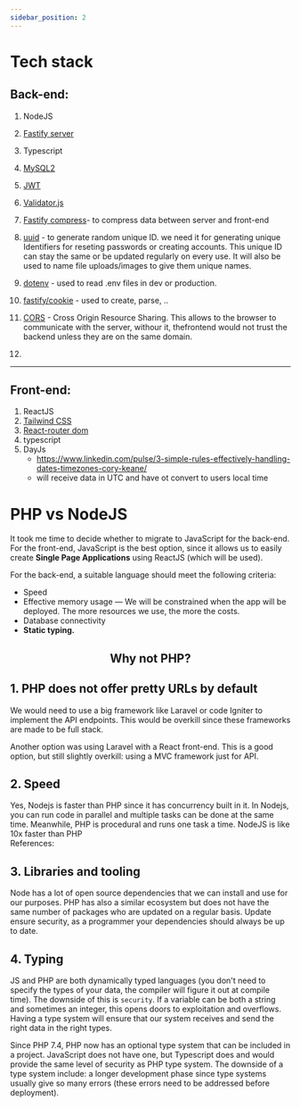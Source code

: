 ```yaml
---
sidebar_position: 2
---
```

# Tech stack

## Back-end:

1. NodeJS

2. [Fastify server](https://www.npmjs.com/package/fastify)

3. Typescript

4. [MySQL2](https://www.npmjs.com/package/mysql2)

1. [JWT](https://www.npmjs.com/package/json-web-token)

1. [Validator.js](https://www.npmjs.com/package/validator)

1. [Fastify compress](https://www.npmjs.com/package/@fastify/compress)- to compress data between server and front-end

1. [uuid](https://www.npmjs.com/package/uuid) - to generate random unique ID. we need it for generating unique Identifiers for reseting passwords or creating accounts. This unique ID can stay the same or be updated regularly on every use. It will also be used to name file uploads/images to give them unique names.

1. [dotenv](https://www.npmjs.com/package/dotenv) - used to read .env files in dev or production.

1. [fastify/cookie](https://www.npmjs.com/package/@fastify/cookie) - used to create, parse, ..

1. [CORS](https://www.npmjs.com/package/@fastify/cors) - Cross Origin Resource Sharing. This allows to the browser to communicate with the server, withour it, thefrontend would not trust the backend unless they are on the same domain.
1.
---

## Front-end:

1. ReactJS
1. [Tailwind CSS](https://tailwindcss.com/)
1. [React-router dom](https://reactrouter.com/en/main)
1. typescript
1. DayJs  
    - https://www.linkedin.com/pulse/3-simple-rules-effectively-handling-dates-timezones-cory-keane/
    - will receive data in UTC and have ot convert to users local time
# PHP vs NodeJS

It took me time to decide whether to migrate to JavaScript for the back-end. For the front-end, JavaScript is the best option, since it allows us to easily create **Single Page Applications** using ReactJS (which will be used).

For the back-end, a suitable language should meet the following criteria:

- Speed
- Effective memory usage — We will be constrained when the app will be deployed. The more resources we use, the more the costs.
- Database connectivity
- **Static typing.**

## <div align="center">Why not PHP?</div>

## 1. PHP does not offer pretty URLs by default

We would need to use a big framework like Laravel or code Igniter to implement the API endpoints. This would be overkill since these frameworks are made to be full stack.

Another option was using Laravel with a React front-end. This is a good option, but still slightly overkill: using a MVC framework just for API.

## 2. Speed

Yes, Nodejs is faster than PHP since it has concurrency built in it. In Nodejs, you can run code in parallel and multiple tasks can be done at the same time. Meanwhile, PHP is procedural and runs one task a time. NodeJS is like 10x faster than PHP  
References:

## 3. Libraries and tooling

Node has a lot of open source dependencies that we can install and use for our purposes. PHP has also a similar ecosystem but does not have the same number of packages who are updated on a regular basis. Update ensure security, as a programmer your dependencies should always be up to date.

## 4. Typing

JS and PHP are both dynamically typed languages (you don't need to specify the types of your data, the compiler will figure it out at compile time). The downside of this is `security`. If a variable can be both a string and sometimes an integer, this opens doors to exploitation and overflows. Having a type system will ensure that our system receives and send the right data in the right types.

Since PHP 7.4, PHP now has an optional type system that can be included in a project. JavaScript does not have one, but Typescript does and would provide the same level of security as PHP type system. The downside of a type system include: a longer development phase since type systems usually give so many errors (these errors need to be addressed before deployment).
